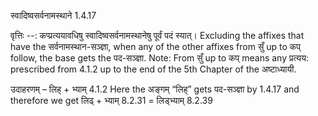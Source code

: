 

 स्वादिष्वसर्वनामस्थाने 1.4.17 


वृत्तिः --: कप्प्रत्ययावधिषु स्वादिष्वसर्वनामस्थानेषु पूर्वं पदं स्यात्। Excluding the affixes that have the सर्वनामस्थान-सञ्ज्ञा, when any of the other affixes from सुँ up to कप् follow, the base gets the पद-सञ्ज्ञा. Note: From सुँ up to कप् means any प्रत्यय: prescribed from 4.1.2 up to the end of the 5th Chapter of the अष्टाध्यायी. 


उदाहरणम् – लिह् + भ्याम् 4.1.2 Here the अङ्गम् “लिह्” gets पद-सञ्ज्ञा by 1.4.17 and therefore we get लिढ् + भ्याम् 8.2.31 = लिड्भ्याम् 8.2.39 


